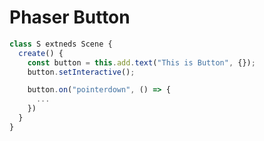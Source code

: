 # Phaser Button

```typescript
class S extneds Scene {
  create() {
    const button = this.add.text("This is Button", {});
    button.setInteractive();

    button.on("pointerdown", () => {
      ...
    })
  }
}
```